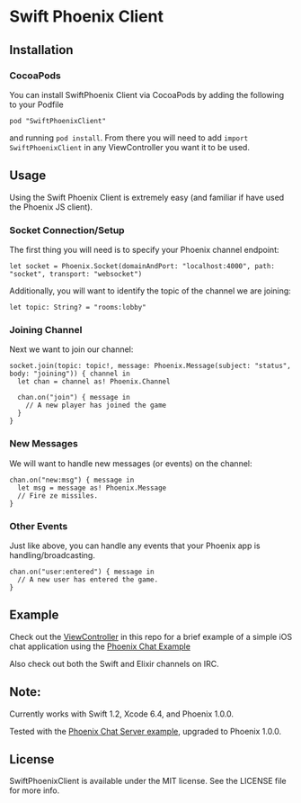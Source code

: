 Swift Phoenix Client
====================

## Installation

### CocoaPods

You can install SwiftPhoenix Client via CocoaPods by adding the following to your Podfile

```
pod "SwiftPhoenixClient"
```

and running `pod install`. From there you will need to add `import SwiftPhoenixClient` in any ViewController you want it to be used.

## Usage

Using the Swift Phoenix Client is extremely easy (and familiar if have used the Phoenix JS client).

### Socket Connection/Setup

The first thing you will need is to specify your Phoenix channel endpoint:

```
let socket = Phoenix.Socket(domainAndPort: "localhost:4000", path: "socket", transport: "websocket")
```

Additionally, you will want to identify the topic of the channel we are joining:

```
let topic: String? = "rooms:lobby"
```

### Joining Channel

Next we want to join our channel:

```
socket.join(topic: topic!, message: Phoenix.Message(subject: "status", body: "joining")) { channel in
  let chan = channel as! Phoenix.Channel

  chan.on("join") { message in
    // A new player has joined the game
  }
}
```

### New Messages

We will want to handle new messages (or events) on the channel:

```
chan.on("new:msg") { message in
  let msg = message as! Phoenix.Message
  // Fire ze missiles.
}
```

### Other Events

Just like above,  you can handle any events that your Phoenix app is handling/broadcasting.

```
chan.on("user:entered") { message in
  // A new user has entered the game.
}
```

## Example

Check out the [ViewController](https://github.com/davidstump/SwiftPhoenixClient/blob/master/SwiftPhoenix/ViewController.swift) in this repo for a brief example of a simple iOS chat application using the [Phoenix Chat Example](https://github.com/chrismccord/phoenix_chat_example)

Also check out both the Swift and Elixir channels on IRC.

## Note:

Currently works with Swift 1.2, Xcode 6.4, and Phoenix 1.0.0.

Tested with the [Phoenix Chat Server example](https://github.com/chrismccord/phoenix_chat_example), upgraded to Phoenix 1.0.0.

## License

SwiftPhoenixClient is available under the MIT license. See the LICENSE file for more info.
